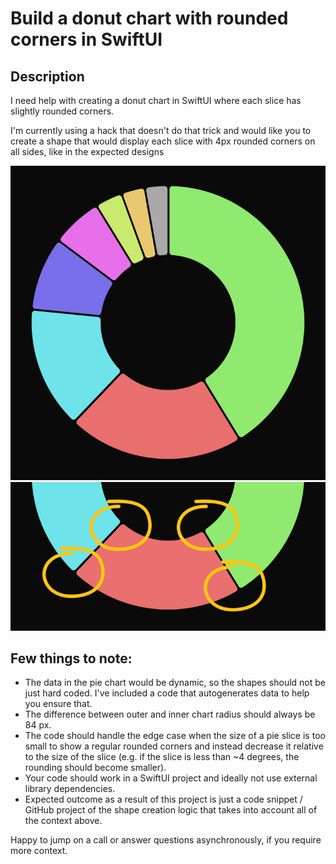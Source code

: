 # Build a donut chart with rounded corners in SwiftUI
## Description
I need help with creating a donut chart in SwiftUI where each slice has slightly rounded corners.

I'm currently using a hack that doesn't do that trick and would like you to create a shape that would display each slice with 4px rounded corners on all sides, like in the expected designs

![Expected designs](./Resources/design.png "Design")
![Expected designs zoomed](./Resources/design-zoom.png "Design zoomed")

## Few things to note:

- The data in the pie chart would be dynamic, so the shapes should not be just hard coded. I've included a code that autogenerates data to help you ensure that.
- The difference between outer and inner chart radius should always be 84 px.
- The code should handle the edge case when the size of a pie slice is too small to show a regular rounded corners and instead decrease it relative to the size of the slice (e.g. if the slice is less than ~4 degrees, the rounding should become smaller).
- Your code should work in a SwiftUI project and ideally not use external library dependencies.
- Expected outcome as a result of this project is just a code snippet / GitHub project of the shape creation logic that takes into account all of the context above.

Happy to jump on a call or answer questions asynchronously, if you require more context.
